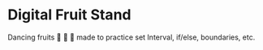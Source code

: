 # Digital Fruit Stand
Dancing fruits 🍍 🍌 🥝 made to practice set Interval, if/else, boundaries, etc.
